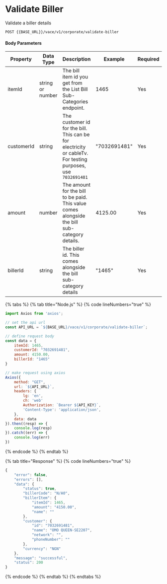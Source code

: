 # Validate Biller

Validate a biller details

```
POST {{BASE_URL}}/vace/v1/corporate/validate-biller
```

#### Body Parameters

<table><thead><tr><th width="177">Property</th><th width="158">Data Type</th><th width="279">Description</th><th width="158">Example</th><th>Required</th></tr></thead><tbody><tr><td>itemId</td><td>string or number</td><td>The bill item id you get from the List Bill Sub-Categories endpoint.</td><td>1465</td><td>Yes</td></tr><tr><td>customerId</td><td>string</td><td>The customer id for the bill. This can be for electricity or cableTv. For testing purposes, use <code>7032691481</code></td><td>"7032691481"</td><td>Yes</td></tr><tr><td>amount</td><td>number</td><td>The amount for the bill to be paid. This value comes alongside the bill sub-category details.</td><td>4125.00</td><td>Yes</td></tr><tr><td>billerId</td><td>string</td><td>The biller id. This comes alongside the bill sub-category details</td><td>"1465"</td><td>Yes</td></tr></tbody></table>

{% tabs %}
{% tab title="Node.js" %}
{% code lineNumbers="true" %}
```javascript
import Axios from 'axios';

// set the api url
const API_URL = `${BASE_URL}/vace/v1/corporate/validate-biller`;

// define request body
const data = {
    itemId: 1465,
    customerId: "7032691481",
    amount: 4150.00,
    billerId: "1465"
}

// make request using axios
Axios({
    method: "GET",
    url: `${API_URL}`,
    headers: {
        lg: 'en',
        ch: 'web'
        Authorization: `Bearer ${API_KEY}`,
        'Content-Type': 'application/json',
    },
    data: data
}).then((resp) => {
    console.log(resp)
}).catch((err) => {
    console.log(err)
})
```
{% endcode %}
{% endtab %}

{% tab title="Response" %}
{% code lineNumbers="true" %}
```javascript
{
    "error": false,
    "errors": [],
    "data": {
        "status": true,
        "billerCode": "N/A0",
        "billerItem": {
            "itemId": 1465,
            "amount": "4150.00",
            "name": ""
        },
        "customer": {
            "id": "7032691481",
            "name": "OMO QUEEN-SE2207",
            "network": "",
            "phoneNumber": ""
        },
        "currency": "NGN"
    },
    "message": "successful",
    "status": 200
}
```
{% endcode %}
{% endtab %}
{% endtabs %}
